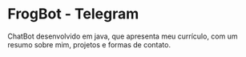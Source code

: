 <h1>FrogBot - Telegram</h1>
ChatBot desenvolvido em java, que apresenta meu currículo, com um resumo sobre mim, projetos e formas de contato.
